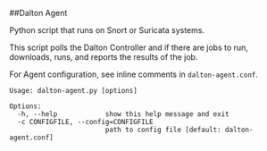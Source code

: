 ##Dalton Agent

Python script that runs on Snort or Suricata systems.

This script polls the Dalton Controller and if there are
jobs to run, downloads, runs, and reports the results
of the job.

For Agent configuration, see inline comments in `dalton-agent.conf`.

```
Usage: dalton-agent.py [options]

Options:
  -h, --help            show this help message and exit
  -c CONFIGFILE, --config=CONFIGFILE
                        path to config file [default: dalton-agent.conf]
```
